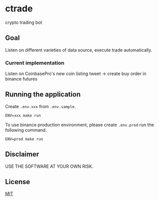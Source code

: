 # ctrade
crypto trading bot

## Goal
Listen on different varieties of data source, execute trade automatically.

### Current implementation
Listen on CoinbasePro's new coin listing tweet -> create buy order in binance futures

## Running the application
Create `.env.xxx` from `.env.sample`.
```
ENV=xxx make run
```
To use binance production environment, please create `.env.prod` run the following command.
```
ENV=prod make run
```

## Disclaimer
USE THE SOFTWARE AT YOUR OWN RISK.

## License
[MIT](https://choosealicense.com/licenses/mit/)

